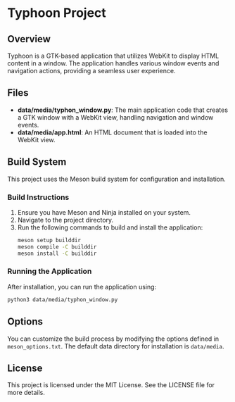 # Typhoon Project

## Overview
Typhoon is a GTK-based application that utilizes WebKit to display HTML content in a window. The application handles various window events and navigation actions, providing a seamless user experience.

## Files
- **data/media/typhon_window.py**: The main application code that creates a GTK window with a WebKit view, handling navigation and window events.
- **data/media/app.html**: An HTML document that is loaded into the WebKit view.

## Build System
This project uses the Meson build system for configuration and installation.

### Build Instructions
1. Ensure you have Meson and Ninja installed on your system.
2. Navigate to the project directory.
3. Run the following commands to build and install the application:
   ```bash
   meson setup builddir
   meson compile -C builddir
   meson install -C builddir
   ```

### Running the Application
After installation, you can run the application using:
```bash
python3 data/media/typhon_window.py
```

## Options
You can customize the build process by modifying the options defined in `meson_options.txt`. The default data directory for installation is `data/media`.

## License
This project is licensed under the MIT License. See the LICENSE file for more details.